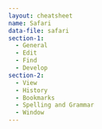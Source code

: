 ```yaml
---
layout: cheatsheet
name: Safari
data-file: safari
section-1:
  - General
  - Edit
  - Find
  - Develop
section-2:
  - View
  - History
  - Bookmarks
  - Spelling and Grammar
  - Window
---
```

